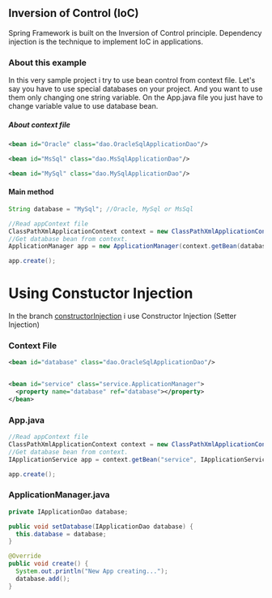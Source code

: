## Inversion of Control (IoC)

Spring Framework is built on the Inversion of Control principle. 
Dependency injection is the technique to implement IoC in applications.

### About this example

In this very sample project i try to use bean control from context file.
Let's say you have to use special databases on your project. 
And you want to use them only changing one string variable.
On the App.java file you just have to change variable value to use database bean.


##### About context file

```xml
<bean id="Oracle" class="dao.OracleSqlApplicationDao"/>

<bean id="MsSql" class="dao.MsSqlApplicationDao"/>

<bean id="MySql" class="dao.MySqlApplicationDao"/>
```

#### Main method

```java
String database = "MySql"; //Oracle, MySql or MsSql

//Read appContext file
ClassPathXmlApplicationContext context = new ClassPathXmlApplicationContext("appContext.xml");
//Get database bean from context.
ApplicationManager app = new ApplicationManager(context.getBean(database, IApplicationDao.class));

app.create();
```

# Using Constuctor Injection

In the branch [constructorInjection](https://github.com/cagritrk/springIoC/tree/constructorInjection) i use Constructor Injection (Setter Injection)

### Context File
```xml
<bean id="database" class="dao.OracleSqlApplicationDao"/>


<bean id="service" class="service.ApplicationManager">
  <property name="database" ref="database"></property>
</bean>
```

### App.java

```java
//Read appContext file
ClassPathXmlApplicationContext context = new ClassPathXmlApplicationContext("appContext.xml");
//Get database bean from context.
IApplicationService app = context.getBean("service", IApplicationService.class);

app.create();
```

### ApplicationManager.java

```java
private IApplicationDao database;

public void setDatabase(IApplicationDao database) {
  this.database = database;
}

@Override
public void create() {
  System.out.println("New App creating...");
  database.add();	
}
```
